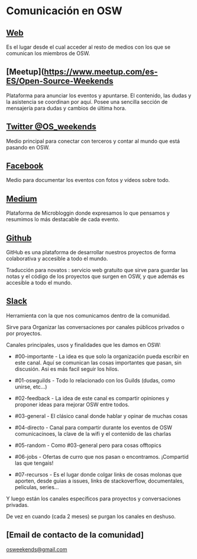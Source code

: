 # Comunicación en OSW

## [Web](http://osweekends.com/)

Es el lugar desde el cual acceder al resto de medios con los que se comunican los miembros de OSW.


## [Meetup](https://www.meetup.com/es-ES/Open-Source-Weekends

Plataforma para anunciar los eventos y apuntarse. El contenido, las dudas y la asistencia se coordinan por aquí.
Posee una sencilla sección de mensajería para dudas y cambios de última hora.

## [Twitter @OS_weekends](https://twitter.com/os_weekends?lang=es)

Medio principal para conectar con terceros y contar al mundo que está pasando en OSW.

## [Facebook](https://www.facebook.com/osweekends/)

Medio para documentar los eventos con fotos y vídeos sobre todo.

## [Medium](https://medium.com/osweekends)

Plataforma de Microbloggin donde expresamos lo que pensamos y resumimos lo más destacable de cada evento.

## [Github](https://github.com/OSWeekends)

GitHub es una plataforma de desarrollar nuestros proyectos de forma colaborativa y accesible a todo el mundo.

Traducción para novatos : servicio web gratuito que sirve para guardar las  notas y el código de los proyectos que surgen en OSW, y que además es accesible a todo el mundo.

## [Slack](http://invitations-osweekends.herokuapp.com/)

Herramienta con la que nos comunicamos dentro de la comunidad.

Sirve para Organizar las conversaciones por canales públicos privados o por proyectos.

Canales principales, usos y finalidades que les damos en OSW:

- #00-importante - La idea es que solo la organización pueda escribir en este canal. Aquí se comunican las cosas importantes que pasan, sin discusión. Asi es más facil seguir los hilos.

- #01-oswguilds - Todo lo relacionado con los Guilds (dudas, como unirse, etc...)

- #02-feedback - La idea de este canal es compartir opiniones y proponer ideas para mejorar OSW entre todos.
- #03-general - El clásico canal donde hablar y opinar de muchas cosas
- #04-directo - Canal para compartir durante los eventos de OSW comunicacinoes, la clave de la wifi y el contenido de las charlas  
- #05-random - Como #03-general pero para cosas offtopics
- #06-jobs - Ofertas de curro que nos pasan o encontramos. ¡Compartid las que tengais!
- #07-recursos - Es el lugar donde colgar links de cosas molonas que aporten, desde guias a issues, links de stackoverflow, documentales, peliculas, series...

Y luego están los canales específicos para proyectos y conversaciones privadas.

De vez en cuando (cada 2 meses) se purgan los canales en deshuso.

## [Email de contacto de la comunidad]

osweekends@gmail.com

